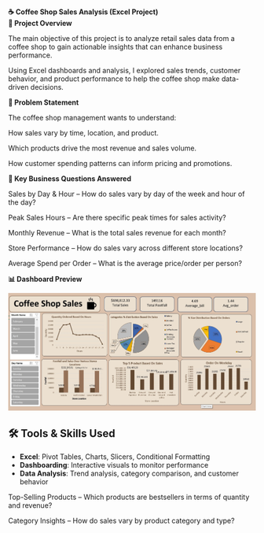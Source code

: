 **☕ Coffee Shop Sales Analysis (Excel Project)**
**<br>📌 Project Overview**

The main objective of this project is to analyze retail sales data from a coffee shop to gain actionable insights that can enhance business performance.

Using Excel dashboards and analysis, I explored sales trends, customer behavior, and product performance to help the coffee shop make data-driven decisions.

**🎯 Problem Statement**

The coffee shop management wants to understand:

How sales vary by time, location, and product.

Which products drive the most revenue and sales volume.

How customer spending patterns can inform pricing and promotions.

**📝 Key Business Questions Answered**

Sales by Day & Hour – How do sales vary by day of the week and hour of the day?

Peak Sales Hours – Are there specific peak times for sales activity?

Monthly Revenue – What is the total sales revenue for each month?

Store Performance – How do sales vary across different store locations?

Average Spend per Order – What is the average price/order per person?

**📊 Dashboard Preview**

![image alt](https://github.com/shitalw103/coffee-shop-sales-projet/blob/aed0fa1fb7af95ed37218870ef75c2b9423c2543/exel_project.jpg)

## 🛠 Tools & Skills Used  
- **Excel**: Pivot Tables, Charts, Slicers, Conditional Formatting  
- **Dashboarding**: Interactive visuals to monitor performance  
- **Data Analysis**: Trend analysis, category comparison, and customer behavior  

Top-Selling Products – Which products are bestsellers in terms of quantity and revenue?

Category Insights – How do sales vary by product category and type?

